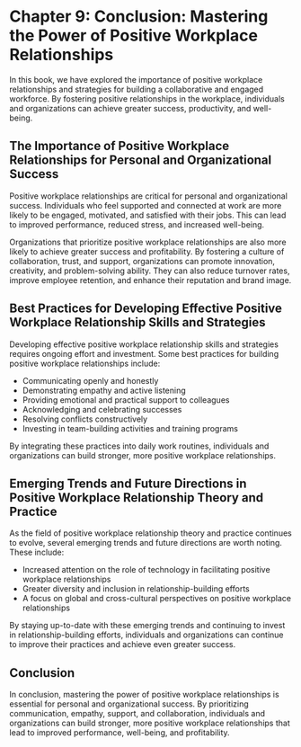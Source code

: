 Chapter 9: Conclusion: Mastering the Power of Positive Workplace Relationships
==============================================================================

In this book, we have explored the importance of positive workplace relationships and strategies for building a collaborative and engaged workforce. By fostering positive relationships in the workplace, individuals and organizations can achieve greater success, productivity, and well-being.

The Importance of Positive Workplace Relationships for Personal and Organizational Success
------------------------------------------------------------------------------------------

Positive workplace relationships are critical for personal and organizational success. Individuals who feel supported and connected at work are more likely to be engaged, motivated, and satisfied with their jobs. This can lead to improved performance, reduced stress, and increased well-being.

Organizations that prioritize positive workplace relationships are also more likely to achieve greater success and profitability. By fostering a culture of collaboration, trust, and support, organizations can promote innovation, creativity, and problem-solving ability. They can also reduce turnover rates, improve employee retention, and enhance their reputation and brand image.

Best Practices for Developing Effective Positive Workplace Relationship Skills and Strategies
---------------------------------------------------------------------------------------------

Developing effective positive workplace relationship skills and strategies requires ongoing effort and investment. Some best practices for building positive workplace relationships include:

* Communicating openly and honestly
* Demonstrating empathy and active listening
* Providing emotional and practical support to colleagues
* Acknowledging and celebrating successes
* Resolving conflicts constructively
* Investing in team-building activities and training programs

By integrating these practices into daily work routines, individuals and organizations can build stronger, more positive workplace relationships.

Emerging Trends and Future Directions in Positive Workplace Relationship Theory and Practice
--------------------------------------------------------------------------------------------

As the field of positive workplace relationship theory and practice continues to evolve, several emerging trends and future directions are worth noting. These include:

* Increased attention on the role of technology in facilitating positive workplace relationships
* Greater diversity and inclusion in relationship-building efforts
* A focus on global and cross-cultural perspectives on positive workplace relationships

By staying up-to-date with these emerging trends and continuing to invest in relationship-building efforts, individuals and organizations can continue to improve their practices and achieve even greater success.

Conclusion
----------

In conclusion, mastering the power of positive workplace relationships is essential for personal and organizational success. By prioritizing communication, empathy, support, and collaboration, individuals and organizations can build stronger, more positive workplace relationships that lead to improved performance, well-being, and profitability.

